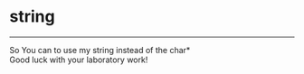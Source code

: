# string
---
So You can to use my string instead of the char*</br>
Good luck with your laboratory work!
